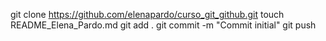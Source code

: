 git clone https://github.com/elenapardo/curso_git_github.git
touch README_Elena_Pardo.md
git add .
git commit -m "Commit initial" 
git push
